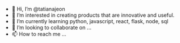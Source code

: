- 👋 Hi, I’m @tatianajeon
- 👀 I’m interested in creating products that are innovative and useful.
- 🌱 I’m currently learning python, javascript, react, flask, node, sql
- 💞️ I’m looking to collaborate on ...
- 📫 How to reach me ...

<!---
tatianajeon/tatianajeon is a ✨ special ✨ repository because its `README.md` (this file) appears on your GitHub profile.
You can click the Preview link to take a look at your changes.
--->
